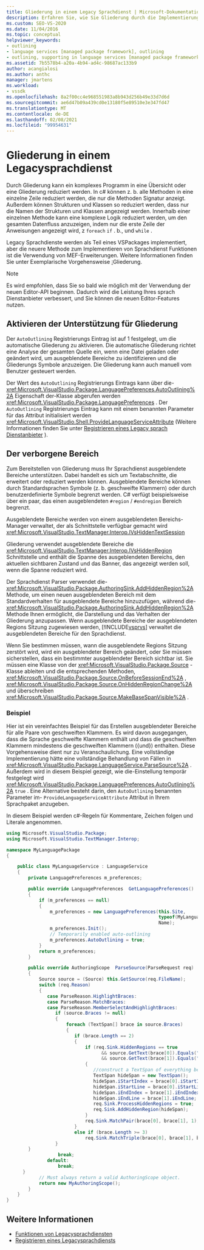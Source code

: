 ```yaml
---
title: Gliederung in einem Legacy Sprachdienst | Microsoft-Dokumentation
description: Erfahren Sie, wie Sie Gliederung durch die Implementierung von ausgeblendeten Regionen in einem Legacy Sprachdienst unterstützen.
ms.custom: SEO-VS-2020
ms.date: 11/04/2016
ms.topic: conceptual
helpviewer_keywords:
- outlining
- language services [managed package framework], outlining
- outlining, supporting in language services [managed package framework]
ms.assetid: 7b5578b4-a20a-4b94-ad4c-98687ac133b9
author: acangialosi
ms.author: anthc
manager: jmartens
ms.workload:
- vssdk
ms.openlocfilehash: 8a2f00cc4e968551983a8b943d256b49e33d7d6d
ms.sourcegitcommit: ae6d47b09a439cd0e13180f5e89510e3e347fd47
ms.translationtype: MT
ms.contentlocale: de-DE
ms.lasthandoff: 02/08/2021
ms.locfileid: "99954631"
---
```

# <a name="outlining-in-a-legacy-language-service"></a>Gliederung in einem Legacysprachdienst
Durch Gliederung kann ein komplexes Programm in eine Übersicht oder eine Gliederung reduziert werden. In c# können z. b. alle Methoden in eine einzelne Zeile reduziert werden, die nur die Methoden Signatur anzeigt. Außerdem können Strukturen und Klassen so reduziert werden, dass nur die Namen der Strukturen und Klassen angezeigt werden. Innerhalb einer einzelnen Methode kann eine komplexe Logik reduziert werden, um den gesamten Datenfluss anzuzeigen, indem nur die erste Zeile der Anweisungen angezeigt wird, z `foreach` `if` . b., und `while` .

 Legacy Sprachdienste werden als Teil eines VSPackages implementiert, aber die neuere Methode zum Implementieren von Sprachdienst Funktionen ist die Verwendung von MEF-Erweiterungen. Weitere Informationen finden Sie unter Exemplarische Vorgehensweise [:](../../extensibility/walkthrough-outlining.md)Gliederung.

> [!NOTE]
> Es wird empfohlen, dass Sie so bald wie möglich mit der Verwendung der neuen Editor-API beginnen. Dadurch wird die Leistung Ihres sprach Dienstanbieter verbessert, und Sie können die neuen Editor-Features nutzen.

## <a name="enabling-support-for-outlining"></a>Aktivieren der Unterstützung für Gliederung
 Der `AutoOutlining` Registrierungs Eintrag ist auf 1 festgelegt, um die automatische Gliederung zu aktivieren. Die automatische Gliederung richtet eine Analyse der gesamten Quelle ein, wenn eine Datei geladen oder geändert wird, um ausgeblendete Bereiche zu identifizieren und die Gliederungs Symbole anzuzeigen. Die Gliederung kann auch manuell vom Benutzer gesteuert werden.

 Der Wert des `AutoOutlining` Registrierungs Eintrags kann über die- <xref:Microsoft.VisualStudio.Package.LanguagePreferences.AutoOutlining%2A> Eigenschaft der-Klasse abgerufen werden <xref:Microsoft.VisualStudio.Package.LanguagePreferences> . Der `AutoOutlining` Registrierungs Eintrag kann mit einem benannten Parameter für das Attribut initialisiert werden <xref:Microsoft.VisualStudio.Shell.ProvideLanguageServiceAttribute> (Weitere Informationen finden Sie unter [Registrieren eines Legacy sprach Dienstanbieter](../../extensibility/internals/registering-a-legacy-language-service1.md) ).

## <a name="the-hidden-region"></a>Der verborgene Bereich
 Zum Bereitstellen von Gliederung muss Ihr Sprachdienst ausgeblendete Bereiche unterstützen. Dabei handelt es sich um Textabschnitte, die erweitert oder reduziert werden können. Ausgeblendete Bereiche können durch Standardsprachen Symbole (z. b. geschweifte Klammern) oder durch benutzerdefinierte Symbole begrenzt werden. C# verfügt beispielsweise über ein paar, das einen ausgeblendeten `#region` / `#endregion` Bereich begrenzt.

 Ausgeblendete Bereiche werden von einem ausgeblendeten Bereichs-Manager verwaltet, der als Schnittstelle verfügbar gemacht wird <xref:Microsoft.VisualStudio.TextManager.Interop.IVsHiddenTextSession>

 Gliederung verwendet ausgeblendete Bereiche die <xref:Microsoft.VisualStudio.TextManager.Interop.IVsHiddenRegion> Schnittstelle und enthält die Spanne des ausgeblendeten Bereichs, den aktuellen sichtbaren Zustand und das Banner, das angezeigt werden soll, wenn die Spanne reduziert wird.

 Der Sprachdienst Parser verwendet die- <xref:Microsoft.VisualStudio.Package.AuthoringSink.AddHiddenRegion%2A> Methode, um einen neuen ausgeblendeten Bereich mit dem Standardverhalten für ausgeblendete Bereiche hinzuzufügen, während die- <xref:Microsoft.VisualStudio.Package.AuthoringSink.AddHiddenRegion%2A> Methode Ihnen ermöglicht, die Darstellung und das Verhalten der Gliederung anzupassen. Wenn ausgeblendete Bereiche der ausgeblendeten Regions Sitzung zugewiesen werden, [!INCLUDE[vsprvs](../../code-quality/includes/vsprvs_md.md)] verwaltet die ausgeblendeten Bereiche für den Sprachdienst.

 Wenn Sie bestimmen müssen, wann die ausgeblendete Regions Sitzung zerstört wird, wird ein ausgeblendeter Bereich geändert, oder Sie müssen sicherstellen, dass ein bestimmter ausgeblendeter Bereich sichtbar ist. Sie müssen eine Klasse von der <xref:Microsoft.VisualStudio.Package.Source> -Klasse ableiten und die entsprechenden Methoden, <xref:Microsoft.VisualStudio.Package.Source.OnBeforeSessionEnd%2A> , <xref:Microsoft.VisualStudio.Package.Source.OnHiddenRegionChange%2A> und überschreiben <xref:Microsoft.VisualStudio.Package.Source.MakeBaseSpanVisible%2A> .

### <a name="example"></a>Beispiel
 Hier ist ein vereinfachtes Beispiel für das Erstellen ausgeblendeter Bereiche für alle Paare von geschweiften Klammern. Es wird davon ausgegangen, dass die Sprache geschweifte Klammern enthält und dass die geschweiften Klammern mindestens die geschweiften Klammern ({und}) enthalten. Diese Vorgehensweise dient nur zu Veranschaulichung. Eine vollständige Implementierung hätte eine vollständige Behandlung von Fällen in <xref:Microsoft.VisualStudio.Package.LanguageService.ParseSource%2A> . Außerdem wird in diesem Beispiel gezeigt, wie die-Einstellung temporär festgelegt wird <xref:Microsoft.VisualStudio.Package.LanguagePreferences.AutoOutlining%2A> `true` . Eine Alternative besteht darin, den `AutoOutlining` benannten Parameter im- `ProvideLanguageServiceAttribute` Attribut in Ihrem Sprachpaket anzugeben.

 In diesem Beispiel werden c#-Regeln für Kommentare, Zeichen folgen und Literale angenommen.

```csharp
using Microsoft.VisualStudio.Package;
using Microsoft.VisualStudio.TextManager.Interop;

namespace MyLanguagePackage
{

    public class MyLanguageService : LanguageService
    {
        private LanguagePreferences m_preferences;

        public override LanguagePreferences  GetLanguagePreferences()
        {
            if (m_preferences == null)
            {
                m_preferences = new LanguagePreferences(this.Site,
                                                        typeof(MyLanguageService).GUID,
                                                        Name);
                m_preferences.Init();
                // Temporarily enabled auto-outlining
                m_preferences.AutoOutlining = true;
            }
            return m_preferences;
        }

        public override AuthoringScope  ParseSource(ParseRequest req)
        {
            Source source = (Source) this.GetSource(req.FileName);
            switch (req.Reason)
            {
               case ParseReason.HighlightBraces:
               case ParseReason.MatchBraces:
               case ParseReason.MemberSelectAndHighlightBraces:
                  if (source.Braces != null)
                  {
                      foreach (TextSpan[] brace in source.Braces)
                      {
                         if (brace.Length == 2)
                         {
                             if (req.Sink.HiddenRegions == true
                                   && source.GetText(brace[0]).Equals("{")
                                   && source.GetText(brace[1]).Equals("}"))
                             {
                                //construct a TextSpan of everything between the braces
                                TextSpan hideSpan = new TextSpan();
                                hideSpan.iStartIndex = brace[0].iStartIndex;
                                hideSpan.iStartLine = brace[0].iStartLine;
                                hideSpan.iEndIndex = brace[1].iEndIndex;
                                hideSpan.iEndLine = brace[1].iEndLine;
                                req.Sink.ProcessHiddenRegions = true;
                                req.Sink.AddHiddenRegion(hideSpan);
                             }
                             req.Sink.MatchPair(brace[0], brace[1], 1);
                         }
                         else if (brace.Length >= 3)
                             req.Sink.MatchTriple(brace[0], brace[1], brace[2], 1);
                  }
        }
                   break;
               default:
                   break;
      }
            // Must always return a valid AuthoringScope object.
            return new MyAuthoringScope();
        }
    }
}
```

## <a name="see-also"></a>Weitere Informationen
- [Funktionen von Legacysprachdiensten](../../extensibility/internals/legacy-language-service-features1.md)
- [Registrieren eines Legacysprachdiensts](../../extensibility/internals/registering-a-legacy-language-service1.md)
